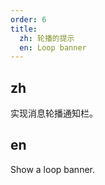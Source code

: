 ```yaml
---
order: 6
title:
  zh: 轮播的提示
  en: Loop banner
---
```


## zh

实现消息轮播通知栏。

## en

Show a loop banner.
